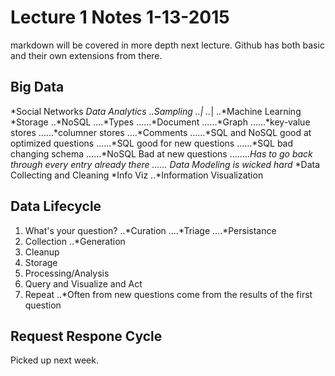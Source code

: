 # Lecture 1 Notes 1-13-2015

markdown will be covered in more depth next lecture.  Github has both basic and their own extensions from there.

## Big Data

*Social Networks
*Data Analytics
..*Sampling
..*|
..*|
..*Machine Learning
*Storage
..*NoSQL
....*Types
......*Document
......*Graph
......*key-value stores
......*columner stores
....*Comments
......*SQL and NoSQL good at optimized questions
......*SQL good for new questions
......*SQL bad changing schema
......*NoSQL Bad at new questions
........*Has to go back through every entry already there
......* *Data Modeling is wicked hard*
*Data Collecting and Cleaning
*Info Viz
..*Information Visualization

## Data Lifecycle

1. What's your question?
..*Curation
....*Triage
....*Persistance
2. Collection
..*Generation
3. Cleanup
4. Storage
5. Processing/Analysis
6. Query and Visualize and Act
7. Repeat
..*Often from new questions come from the results of the first question

## Request Respone Cycle
Picked up next week.
